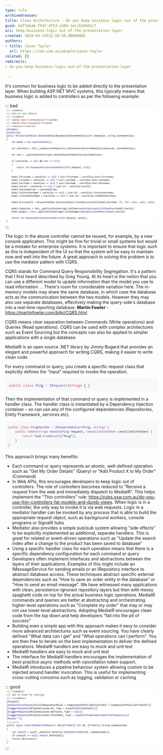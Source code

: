 ```yaml
---
type: rule
archivedreason: 
title: Clean Architecture - Do you keep business logic out of the presentation layer?
guid: b4f7ebab-f54f-4f53-a384-1eccb39041c7
uri: keep-business-logic-out-of-the-presentation-layer
created: 2019-04-14T21:50:59.0000000Z
authors:
- title: Jason Taylor
  url: https://ssw.com.au/people/jason-taylor
related: []
redirects:
- do-you-keep-business-logic-out-of-the-presentation-layer

---
```


It's common for business logic to be added directly to the presentation layer. When building ASP.NET MVC systems, this typically means that business logic is added to controllers as per the following example:

<!--endintro-->


::: bad  
![Figure: Bad example - Although this application clearly has repository and business logic layers, the logic that orchestrates these dependencies is in the ASP.NET Controller and is difficult to reuse](business-logic-presentation-layer-bad.png)  
:::

The logic in the above controller cannot be reused, for example, by a new console application. This might be fine for trivial or small systems but would be a mistake for enterprise systems. It is important to ensure that logic such as this is independent of the UI so that the system will be easy to maintain now and well into the future. A great approach to solving this problem is to use the mediator pattern with CQRS.

CQRS stands for Command Query Responsibility Segregation. It's a pattern that I first heard described by Greg Young. At its heart is the notion that you can use a different model to update information than the model you use to read information
...
There's room for considerable variation here. The in-memory models may share the same database, in which case the database acts as the communication between the two models. However they may also use separate databases, effectively making the query-side's database into a real-time reporting database.
 **Martin Fowler** - https://martinfowler.com/bliki/CQRS.html

CQRS means clear separation between Commands (Write operations) and Queries (Read operations).
CQRS can be used with complex architectures such as Event Sourcing but the concepts can also be applied to simpler applications with a single database.

MediatR is an open source .NET library by Jimmy Bogard that provides an elegant and powerful approach for writing CQRS, making it easier to write clean code.

For every command or query, you create a specific request class that explicitly defines the “input” required to invoke the operation.

![Figure: (from MediatR docs) A Simple Request class](business-logic-presentation-layer-simple.png)  

Then the implementation of that command or query is implemented in a handler class. The handler class is instantiated by a Dependency Injection container – so can use any of the configured dependencies (Repositories, Entity Framework, services etc).

![Figure: A handler class](business-logic-presentation-layer-handler.png)  

This approach brings many benefits:

* Each command or query represents an atomic, well-defined operation such as "Get My Order Details" (Query) or "Add Product X to My Order" (Command)
* In Web APIs, this encourages developers to keep logic out of controllers. The role of controllers becomes reduced to "Receive a request from the web and immediately dispatch to MediatR". This helps implement the "Thin controllers" rule:  https://rules.ssw.com.au/do-you-use-thin-controllers-fat-models-and-dumb-views. When logic is in a controller, the only way to invoke it is via web requests. Logic in a mediator handler can be invoked by any process that is able to build the appropriate request object, such as background workers, console programs or SignalR hubs
* Mediator also provides a simple pub/sub system allowing "side effects" to be explicitly implemented as additional, separate handlers. This is great for related or event-driven operations such as "Update the search index after a change to the product has been saved to database"
* Using a specific handler class for each operation means that there is a specific dependency configuration for each command or query
* Developers often implement interfaces and abstractions between the layers of their applications. Examples of this might include an IMessageService for sending emails or an IRepository interface to abstract database access. These techniques abstract specific external dependencies such as "How to save an order entity in the database" or "How to send an email message". We have witnessed many applications with clean, persistence-ignorant repository layers but then with messy spaghetti code on top for the actual business logic operations. MediatR commands and queries are better at abstracting and orchestrating higher-level operations such as "Complete my order" that may or may not use lower-level abstractions. Adopting MediatR encourages clean code from the top down and help developers "fall into the pit of success"
* Building even a simple app with this approach makes it easy to consider more advanced architectures such as event sourcing. You have clearly defined "What data can I get" and "What operations can I perform". You are then free to iterate on the best implementation to deliver the defined operations. MediatR handlers are easy to mock and unit test
* MediatR handlers are easy to mock and unit test
* The interface for MediatR handlers encourages the implementation of best-practice async methods with cancellation token support.
* MediatR introduces a pipeline behaviour system allowing custom to be injected around handler invocation. This is useful for implementing cross-cutting concerns such as logging, validation or caching



::: good  
![Figure: Good example - MediatR simplifies the dependencies injected into the controller. The incoming web request is simply mapped directly to a MediatR request that orchestrates all the logic for this operation. The implementation and dependencies needed to complete “GetItemForEdit” are free to change without needing to change the controller class](business-logic-presentation-layer-good.png)  
:::
